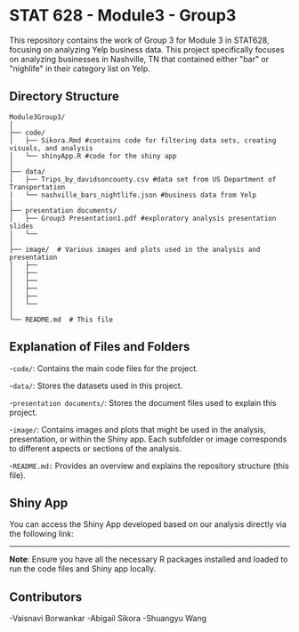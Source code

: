 # STAT 628 - Module3 - Group3
This repository contains the work of Group 3 for Module 3 in STAT628, focusing on analyzing Yelp business data. This project specifically focuses on analyzing businesses in Nashville, TN that contained either "bar" or "nighlife" in their category list on Yelp.

## Directory Structure
```
Module3Group3/
│
├── code/ 
│   ├── Sikora.Rmd #contains code for filtering data sets, creating visuals, and analysis
│   └── shinyApp.R #code for the shiny app
│
├── data/ 
│   ├── Trips_by_davidsoncounty.csv #data set from US Department of Transportation
│   └── nashville_bars_nightlife.json #business data from Yelp
|
├── presentation documents/ 
│   ├── Group3 Presentation1.pdf #exploratory analysis presentation slides
│   └── 
│
├── image/  # Various images and plots used in the analysis and presentation
│   ├── 
│   ├── 
│   ├──
│   ├── 
│   ├── 
│   └──
│
└── README.md  # This file
```
## Explanation of Files and Folders
-`code/`: Contains the main code files for the project.


-`data/`: Stores the datasets used in this project.


-`presentation documents/`: Stores the document files used to explain this project.


-`image/`: Contains images and plots that might be used in the analysis, presentation, or within the Shiny app. Each subfolder or image corresponds to different aspects or sections of the analysis.

-`README.md:` Provides an overview and explains the repository structure (this file).

## Shiny App
You can access the Shiny App developed based on our analysis directly via the following link: 

--- 

**Note**: Ensure you have all the necessary R packages installed and loaded to run the code files and Shiny app locally.

## Contributors
-Vaisnavi Borwankar
-Abigail Sikora
-Shuangyu Wang

